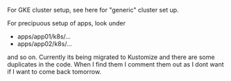 
For GKE cluster setup, see here for "generic" cluster set up.

For precipuous setup of apps, look under

* apps/app01/k8s/...
* apps/app02/k8s/...

and so on. Currently its being migrated to Kustomize and there are some duplicates in the code. When I find them I comment them out
as I dont want if I want to come back tomorrow.